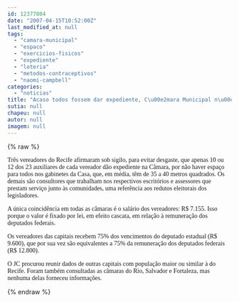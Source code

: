 ```yaml
---
id: 12377804
date: "2007-04-15T10:52:00Z"
last_modified_at: null
tags:
  - "camara-municipal"
  - "espaco"
  - "exercicios-fisicos"
  - "expediente"
  - "loteria"
  - "metodos-contraceptivos"
  - "naomi-campbell"
categories:
  - "noticias"
title: "Acaso todos fossem dar expediente, C\u00e2mara Municipal n\u00e3o teria espa\u00e7o f\u00edsico"
sutia: null
chapeu: null
autor: null
imagem: null
---
```

{% raw %}
<p><P><FONT face=Verdana>Três vereadores do Recife afirmaram sob sigilo, para evitar desgaste, que apenas 10 ou 12 dos 23 auxiliares de cada vereador dão expediente na Câmara, por não haver espaço para todos nos gabinetes da Casa, que, em média, têm de 35 a 40 metros quadrados. Os demais são consultores que trabalham nos respectivos escritórios e assessores que prestam serviço junto às comunidades, uma referência aos redutos eleitorais dos legisladores. </FONT></P></p>
<p><P><FONT face=Verdana>A única coincidência em todas as câmaras é o salário dos vereadores: R$ 7.155. Isso porque o valor é fixado por lei, em efeito cascata, em relação à remuneração dos deputados federais. </FONT></P></p>
<p><P><FONT face=Verdana>Os vereadores das capitais recebem 75% dos vencimentos do deputado estadual (R$ 9.600), que por sua vez são equivalentes a 75% da remuneração dos deputados federais (R$ 12.800). </FONT></P></p>
<p><P><FONT face=Verdana>O JC procurou reunir dados de outras capitais com população maior ou similar à do Recife. Foram também consultadas as câmaras do Rio, Salvador e Fortaleza, mas nenhuma delas forneceu informações.</FONT></P> </p>
{% endraw %}